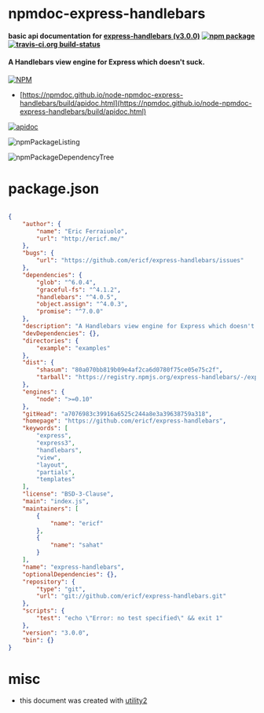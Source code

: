 # npmdoc-express-handlebars

#### basic api documentation for  [express-handlebars (v3.0.0)](https://github.com/ericf/express-handlebars)  [![npm package](https://img.shields.io/npm/v/npmdoc-express-handlebars.svg?style=flat-square)](https://www.npmjs.org/package/npmdoc-express-handlebars) [![travis-ci.org build-status](https://api.travis-ci.org/npmdoc/node-npmdoc-express-handlebars.svg)](https://travis-ci.org/npmdoc/node-npmdoc-express-handlebars)

#### A Handlebars view engine for Express which doesn't suck.

[![NPM](https://nodei.co/npm/express-handlebars.png?downloads=true&downloadRank=true&stars=true)](https://www.npmjs.com/package/express-handlebars)

- [https://npmdoc.github.io/node-npmdoc-express-handlebars/build/apidoc.html](https://npmdoc.github.io/node-npmdoc-express-handlebars/build/apidoc.html)

[![apidoc](https://npmdoc.github.io/node-npmdoc-express-handlebars/build/screenCapture.buildCi.browser.%252Ftmp%252Fbuild%252Fapidoc.html.png)](https://npmdoc.github.io/node-npmdoc-express-handlebars/build/apidoc.html)

![npmPackageListing](https://npmdoc.github.io/node-npmdoc-express-handlebars/build/screenCapture.npmPackageListing.svg)

![npmPackageDependencyTree](https://npmdoc.github.io/node-npmdoc-express-handlebars/build/screenCapture.npmPackageDependencyTree.svg)



# package.json

```json

{
    "author": {
        "name": "Eric Ferraiuolo",
        "url": "http://ericf.me/"
    },
    "bugs": {
        "url": "https://github.com/ericf/express-handlebars/issues"
    },
    "dependencies": {
        "glob": "^6.0.4",
        "graceful-fs": "^4.1.2",
        "handlebars": "^4.0.5",
        "object.assign": "^4.0.3",
        "promise": "^7.0.0"
    },
    "description": "A Handlebars view engine for Express which doesn't suck.",
    "devDependencies": {},
    "directories": {
        "example": "examples"
    },
    "dist": {
        "shasum": "80a070bb819b09e4af2ca6d0780f75ce05e75c2f",
        "tarball": "https://registry.npmjs.org/express-handlebars/-/express-handlebars-3.0.0.tgz"
    },
    "engines": {
        "node": ">=0.10"
    },
    "gitHead": "a7076983c39916a6525c244a8e3a39638759a318",
    "homepage": "https://github.com/ericf/express-handlebars",
    "keywords": [
        "express",
        "express3",
        "handlebars",
        "view",
        "layout",
        "partials",
        "templates"
    ],
    "license": "BSD-3-Clause",
    "main": "index.js",
    "maintainers": [
        {
            "name": "ericf"
        },
        {
            "name": "sahat"
        }
    ],
    "name": "express-handlebars",
    "optionalDependencies": {},
    "repository": {
        "type": "git",
        "url": "git://github.com/ericf/express-handlebars.git"
    },
    "scripts": {
        "test": "echo \"Error: no test specified\" && exit 1"
    },
    "version": "3.0.0",
    "bin": {}
}
```



# misc
- this document was created with [utility2](https://github.com/kaizhu256/node-utility2)

